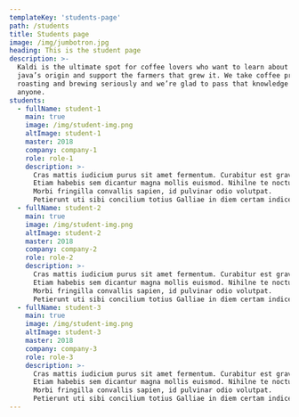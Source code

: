 ```yaml
---
templateKey: 'students-page'
path: /students
title: Students page
image: /img/jumbotron.jpg
heading: This is the student page
description: >-
  Kaldi is the ultimate spot for coffee lovers who want to learn about their
  java’s origin and support the farmers that grew it. We take coffee production,
  roasting and brewing seriously and we’re glad to pass that knowledge to
  anyone.
students:
  - fullName: student-1
    main: true
    image: /img/student-img.png
    altImage: student-1
    master: 2018
    company: company-1
    role: role-1
    description: >-
      Cras mattis iudicium purus sit amet fermentum. Curabitur est gravida et libero vitae dictum.
      Etiam habebis sem dicantur magna mollis euismod. Nihilne te nocturnum praesidium Palati, nihil urbis vigiliae.
      Morbi fringilla convallis sapien, id pulvinar odio volutpat.
      Petierunt uti sibi concilium totius Galliae in diem certam indicere.
  - fullName: student-2
    main: true
    image: /img/student-img.png
    altImage: student-2
    master: 2018
    company: company-2
    role: role-2
    description: >-
      Cras mattis iudicium purus sit amet fermentum. Curabitur est gravida et libero vitae dictum.
      Etiam habebis sem dicantur magna mollis euismod. Nihilne te nocturnum praesidium Palati, nihil urbis vigiliae.
      Morbi fringilla convallis sapien, id pulvinar odio volutpat.
      Petierunt uti sibi concilium totius Galliae in diem certam indicere.
  - fullName: student-3
    main: true
    image: /img/student-img.png
    altImage: student-3
    master: 2018
    company: company-3
    role: role-3
    description: >-
      Cras mattis iudicium purus sit amet fermentum. Curabitur est gravida et libero vitae dictum.
      Etiam habebis sem dicantur magna mollis euismod. Nihilne te nocturnum praesidium Palati, nihil urbis vigiliae.
      Morbi fringilla convallis sapien, id pulvinar odio volutpat.
      Petierunt uti sibi concilium totius Galliae in diem certam indicere.
---
```

